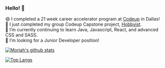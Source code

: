 ### Hello! 👋
😄 I completed a 21 week career accelerator program at <a href="https://codeup.com/" target="_blank">Codeup</a> in Dallas!
<br>
🔭 I just completed my group Codeup Capstone project, <a href="https://hobbyist-app.xyz" target="_blank">Hobbyist</a>.
<br>
🌱 I’m currently continuing to learn Java, Javascript, React, and advanced CSS and SASS.
<br>
👯 I’m looking for a Junior Developer position!

[![Moriah's github stats](https://github-readme-stats.vercel.app/api?username=moriahhumphries&theme=radical&show_icons=true)](https://github.com/anuraghazra/github-readme-stats)

[![Top Langs](https://github-readme-stats.vercel.app/api/top-langs/?username=moriahhumphries&theme=radical&show_icons=true)](https://github.com/anuraghazra/github-readme-stats)




<!--
**moriahhumphries/moriahhumphries** is a ✨ _special_ ✨ repository because its `README.md` (this file) appears on your GitHub profile.
Here are some ideas to get you started:
- 🔭 I’m currently working on ...
- 🌱 I’m currently learning ...
- 👯 I’m looking to collaborate on ...
- 🤔 I’m looking for help with ...
- 💬 Ask me about ...
- 📫 How to reach me: ...
- 😄 Pronouns: ...
- ⚡ Fun fact: ...
-->
